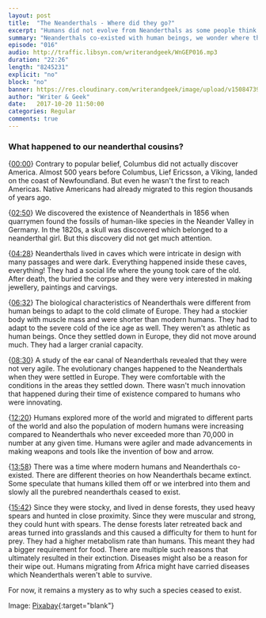 ```yaml
---
layout: post
title:  "The Neanderthals - Where did they go?"
excerpt: "Humans did not evolve from Neanderthals as some people think. Sorry."
summary: "Neanderthals co-existed with human beings, we wonder where they went."
episode: "016"
audio: http://traffic.libsyn.com/writerandgeek/WnGEP016.mp3
duration: "22:26"
length: "8245231"
explicit: "no"
block: "no"
banner: https://res.cloudinary.com/writerandgeek/image/upload/v1508473969/neanderthal.jpg
author: "Writer & Geek"
date:   2017-10-20 11:50:00
categories: Regular
comments: true
---
```


### What happened to our neanderthal cousins?

{[00:00](#t=00:00:00)} Contrary to popular belief, Columbus did not actually discover America. Almost 500 years before Columbus, Lief Ericsson, a Viking, landed on the coast of Newfoundland. But even he wasn't the first to reach Americas. Native Americans had already migrated to this region thousands of years ago.

{[02:50](#t=00:02:50)} We discovered the existence of Neanderthals in 1856 when quarrymen found the fossils of human-like species in the Neander Valley in Germany. In the 1820s, a skull was discovered which belonged to a neanderthal girl. But this discovery did not get much attention.

{[04:28](#t=00:04:28)} Neanderthals lived in caves which were intricate in design with many passages and were dark. Everything happened inside these caves, everything! They had a social life where the young took care of the old. After death, the buried the corpse and they were very interested in making jewellery, paintings and carvings.

{[06:32](#t=00:06:32)} The biological characteristics of Neanderthals were different from human beings to adapt to the cold climate of Europe. They had a stockier body with muscle mass and were shorter than modern humans. They had to adapt to the severe cold of the ice age as well. They weren't as athletic as human beings. Once they settled down in Europe, they did not move around much. They had a larger cranial capacity.

{[08:30](#t=00:08:30)} A study of the ear canal of Neanderthals revealed that they were not very agile. The evolutionary changes happened to the Neanderthals when they were settled in Europe. They were comfortable with the conditions in the areas they settled down. There wasn't much innovation that happened during their time of existence compared to humans who were innovating.

{[12:20](#t=00:12:20)} Humans explored more of the world and migrated to different parts of the world and also the population of modern humans were increasing compared to Neanderthals who never exceeded more than 70,000 in number at any given time. Humans were agiler and made advancements in making weapons and tools like the invention of bow and arrow.

{[13:58](#t=00:13:58)} There was a time where modern humans and Neanderthals co-existed. There are different theories on how Neanderthals became extinct. Some speculate that humans killed them off or we interbred into them and slowly all the purebred neanderthals ceased to exist.

{[15:42](#t=00:15:42)} Since they were stocky, and lived in dense forests, they used heavy spears and hunted in close proximity. Since they were muscular and strong, they could hunt with spears. The dense forests later retreated back and areas turned into grasslands and this caused a difficulty for them to hunt for prey. They had a higher metabolism rate than humans. This meant they had a bigger requirement for food. There are multiple such reasons that ultimately resulted in their extinction. Diseases might also be a reason for their wipe out. Humans migrating from Africa might have carried diseases which Neanderthals weren't able to survive.

For now, it remains a mystery as to why such a species ceased to exist.

Image: [Pixabay](https://pixabay.com/en/caveman-primeval-primitive-man-159359/){:target="blank"}
